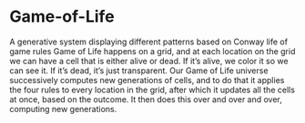 # Game-of-Life
A generative system displaying different patterns based on Conway life of game rules
Game of Life happens on a grid, and at each location on the grid we can have a cell that
is either alive or dead. If it’s alive, we color it so we can see it. If it’s dead, it’s just transparent.
Our Game of Life universe successively computes new generations of cells,
and to do that it applies the four rules to every location in the grid, after
which it updates all the cells at once, based on the outcome. It then does this
over and over and over, computing new generations.
